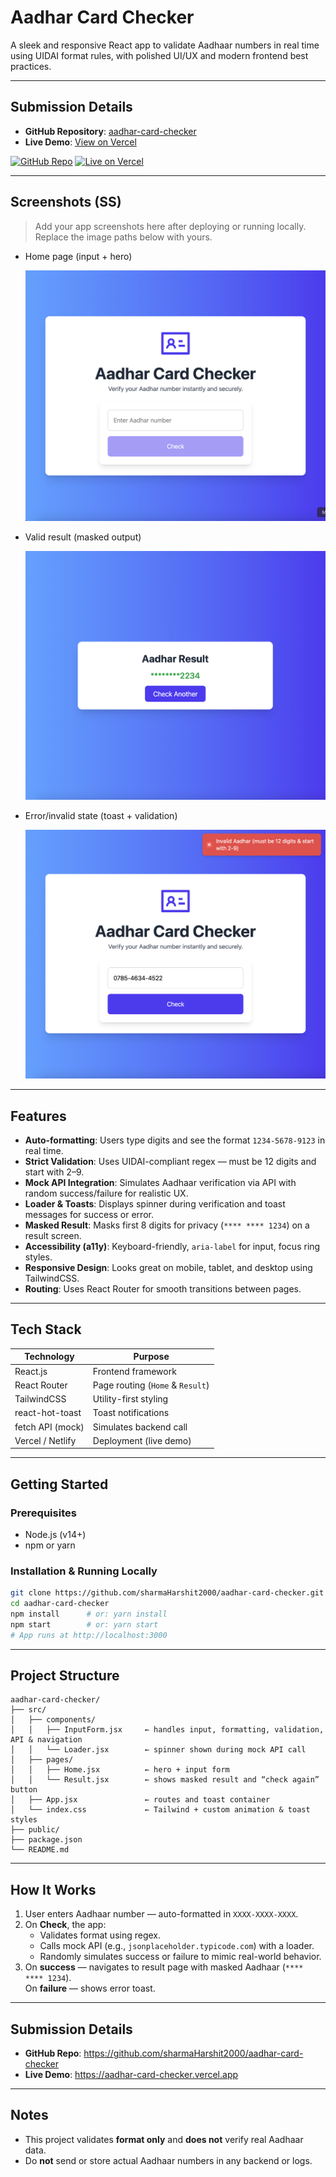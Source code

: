 # Aadhar Card Checker

A sleek and responsive React app to validate Aadhaar numbers in real time using UIDAI format rules, with polished UI/UX and modern frontend best practices.

---

## Submission Details

- **GitHub Repository**: [aadhar-card-checker](https://github.com/sharmaHarshit2000/aadhar-card-checker)  
- **Live Demo**: [View on Vercel](https://aadhar-card-checker.vercel.app)

[![GitHub Repo](https://img.shields.io/badge/Repo-GitHub-black?logo=github)](https://github.com/sharmaHarshit2000/aadhar-card-checker)
[![Live on Vercel](https://img.shields.io/badge/Live%20Demo-Vercel-blue?logo=vercel)](https://aadhar-card-checker.vercel.app)



---

## Screenshots (SS)

> Add your app screenshots here after deploying or running locally. Replace the image paths below with yours.

- Home page (input + hero)
  
  ![Home Screenshot](./screenshots/home.png)
  
- Valid result (masked output)
  
  ![Result Screenshot](./screenshots/result.png)

- Error/invalid state (toast + validation)
  
  ![Error Screenshot](./screenshots/error.png)

---

## Features

- **Auto-formatting**: Users type digits and see the format `1234-5678-9123` in real time.
- **Strict Validation**: Uses UIDAI-compliant regex — must be 12 digits and start with 2–9.
- **Mock API Integration**: Simulates Aadhaar verification via API with random success/failure for realistic UX.
- **Loader & Toasts**: Displays spinner during verification and toast messages for success or error.
- **Masked Result**: Masks first 8 digits for privacy (`**** **** 1234`) on a result screen.
- **Accessibility (a11y)**: Keyboard-friendly, `aria-label` for input, focus ring styles.
- **Responsive Design**: Looks great on mobile, tablet, and desktop using TailwindCSS.
- **Routing**: Uses React Router for smooth transitions between pages.

---

## Tech Stack

| Technology       | Purpose                          |
|------------------|----------------------------------|
| React.js         | Frontend framework               |
| React Router     | Page routing (`Home` & `Result`) |
| TailwindCSS      | Utility-first styling            |
| react-hot-toast  | Toast notifications              |
| fetch API (mock) | Simulates backend call           |
| Vercel / Netlify | Deployment (live demo)           |

---

## Getting Started

### Prerequisites

- Node.js (v14+)
- npm or yarn

### Installation & Running Locally

```bash
git clone https://github.com/sharmaHarshit2000/aadhar-card-checker.git
cd aadhar-card-checker
npm install      # or: yarn install
npm start        # or: yarn start
# App runs at http://localhost:3000
```

---

## Project Structure

```
aadhar-card-checker/
├── src/
│   ├── components/
│   │   ├── InputForm.jsx     ← handles input, formatting, validation, API & navigation
│   │   └── Loader.jsx        ← spinner shown during mock API call
│   ├── pages/
│   │   ├── Home.jsx          ← hero + input form
│   │   └── Result.jsx        ← shows masked result and “check again” button
│   ├── App.jsx               ← routes and toast container
│   └── index.css             ← Tailwind + custom animation & toast styles
├── public/
├── package.json
└── README.md
```

---

## How It Works

1. User enters Aadhaar number — auto-formatted in `XXXX-XXXX-XXXX`.
2. On **Check**, the app:
   - Validates format using regex.
   - Calls mock API (e.g., `jsonplaceholder.typicode.com`) with a loader.
   - Randomly simulates success or failure to mimic real-world behavior.
3. On **success** — navigates to result page with masked Aadhaar (`**** **** 1234`).  
   On **failure** — shows error toast.


---

## Submission Details

- **GitHub Repo**: https://github.com/sharmaHarshit2000/aadhar-card-checker
- **Live Demo**: https://aadhar-card-checker.vercel.app

---

## Notes

- This project validates **format only** and **does not** verify real Aadhaar data.
- Do **not** send or store actual Aadhaar numbers in any backend or logs.
